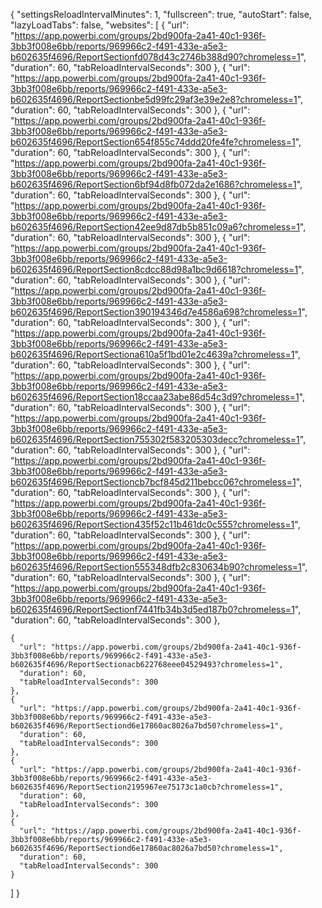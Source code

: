 {
  "settingsReloadIntervalMinutes": 1,
  "fullscreen": true,
  "autoStart": false,
  "lazyLoadTabs": false,
  "websites": [
    {
      "url": "https://app.powerbi.com/groups/2bd900fa-2a41-40c1-936f-3bb3f008e6bb/reports/969966c2-f491-433e-a5e3-b602635f4696/ReportSectionfd078d43c2746b388d90?chromeless=1",
      "duration": 60,
      "tabReloadIntervalSeconds": 300
    },
    {
      "url": "https://app.powerbi.com/groups/2bd900fa-2a41-40c1-936f-3bb3f008e6bb/reports/969966c2-f491-433e-a5e3-b602635f4696/ReportSectionbe5d99fc29af3e39e2e8?chromeless=1",
      "duration": 60,
      "tabReloadIntervalSeconds": 300
    },
     {
      "url": "https://app.powerbi.com/groups/2bd900fa-2a41-40c1-936f-3bb3f008e6bb/reports/969966c2-f491-433e-a5e3-b602635f4696/ReportSection654f855c74ddd20fe4fe?chromeless=1",
      "duration": 60,
      "tabReloadIntervalSeconds": 300
    },
    {
      "url": "https://app.powerbi.com/groups/2bd900fa-2a41-40c1-936f-3bb3f008e6bb/reports/969966c2-f491-433e-a5e3-b602635f4696/ReportSection6bf94d8fb072da2e1686?chromeless=1",
      "duration": 60,
      "tabReloadIntervalSeconds": 300
    },
    {
      "url": "https://app.powerbi.com/groups/2bd900fa-2a41-40c1-936f-3bb3f008e6bb/reports/969966c2-f491-433e-a5e3-b602635f4696/ReportSection42ee9d87db5b851c09a6?chromeless=1",
      "duration": 60,
      "tabReloadIntervalSeconds": 300
    },
    {
      "url": "https://app.powerbi.com/groups/2bd900fa-2a41-40c1-936f-3bb3f008e6bb/reports/969966c2-f491-433e-a5e3-b602635f4696/ReportSection8cdcc88d98a1bc9d6618?chromeless=1",
      "duration": 60,
      "tabReloadIntervalSeconds": 300
    },
    {
      "url": "https://app.powerbi.com/groups/2bd900fa-2a41-40c1-936f-3bb3f008e6bb/reports/969966c2-f491-433e-a5e3-b602635f4696/ReportSection390194346d7e4586a698?chromeless=1",
      "duration": 60,
      "tabReloadIntervalSeconds": 300
    },
    {
      "url": "https://app.powerbi.com/groups/2bd900fa-2a41-40c1-936f-3bb3f008e6bb/reports/969966c2-f491-433e-a5e3-b602635f4696/ReportSectiona610a5f1bd01e2c4639a?chromeless=1",
      "duration": 60,
      "tabReloadIntervalSeconds": 300
    },
    {
      "url": "https://app.powerbi.com/groups/2bd900fa-2a41-40c1-936f-3bb3f008e6bb/reports/969966c2-f491-433e-a5e3-b602635f4696/ReportSection18ccaa23abe86d54c3d9?chromeless=1",
      "duration": 60,
      "tabReloadIntervalSeconds": 300
    },
    {
      "url": "https://app.powerbi.com/groups/2bd900fa-2a41-40c1-936f-3bb3f008e6bb/reports/969966c2-f491-433e-a5e3-b602635f4696/ReportSection755302f583205303decc?chromeless=1",
      "duration": 60,
      "tabReloadIntervalSeconds": 300
    },
    {
      "url": "https://app.powerbi.com/groups/2bd900fa-2a41-40c1-936f-3bb3f008e6bb/reports/969966c2-f491-433e-a5e3-b602635f4696/ReportSectioncb7bcf845d211bebcc06?chromeless=1",
      "duration": 60,
      "tabReloadIntervalSeconds": 300
    },
    {
      "url": "https://app.powerbi.com/groups/2bd900fa-2a41-40c1-936f-3bb3f008e6bb/reports/969966c2-f491-433e-a5e3-b602635f4696/ReportSection435f52c11b461dc0c555?chromeless=1",
      "duration": 60,
      "tabReloadIntervalSeconds": 300
    },
    {
      "url": "https://app.powerbi.com/groups/2bd900fa-2a41-40c1-936f-3bb3f008e6bb/reports/969966c2-f491-433e-a5e3-b602635f4696/ReportSection555348dfb2c830634b90?chromeless=1",
      "duration": 60,
      "tabReloadIntervalSeconds": 300
    },
    {
      "url": "https://app.powerbi.com/groups/2bd900fa-2a41-40c1-936f-3bb3f008e6bb/reports/969966c2-f491-433e-a5e3-b602635f4696/ReportSectionf7441fb34b3d5ed187b0?chromeless=1",
      "duration": 60,
      "tabReloadIntervalSeconds": 300
    },

    {
      "url": "https://app.powerbi.com/groups/2bd900fa-2a41-40c1-936f-3bb3f008e6bb/reports/969966c2-f491-433e-a5e3-b602635f4696/ReportSectionacb622768eee04529493?chromeless=1",
      "duration": 60,
      "tabReloadIntervalSeconds": 300
    },
    {
      "url": "https://app.powerbi.com/groups/2bd900fa-2a41-40c1-936f-3bb3f008e6bb/reports/969966c2-f491-433e-a5e3-b602635f4696/ReportSectiond6e17860ac8026a7bd50?chromeless=1",
      "duration": 60,
      "tabReloadIntervalSeconds": 300
    },
    {
      "url": "https://app.powerbi.com/groups/2bd900fa-2a41-40c1-936f-3bb3f008e6bb/reports/969966c2-f491-433e-a5e3-b602635f4696/ReportSection2195967ee75173c1a0cb?chromeless=1",
      "duration": 60,
      "tabReloadIntervalSeconds": 300
    },
    {
      "url": "https://app.powerbi.com/groups/2bd900fa-2a41-40c1-936f-3bb3f008e6bb/reports/969966c2-f491-433e-a5e3-b602635f4696/ReportSectiond6e17860ac8026a7bd50?chromeless=1",
      "duration": 60,
      "tabReloadIntervalSeconds": 300
    }
  ]
}
